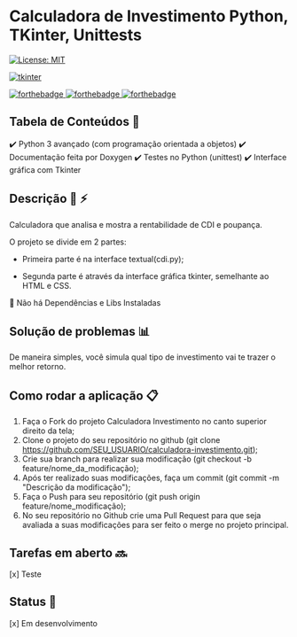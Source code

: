 # Calculadora de Investimento Python, TKinter, Unittests
[![License: MIT](https://img.shields.io/badge/License-MIT-yellow.svg)](https://opensource.org/licenses/MIT)

[![tkinter](https://img.shields.io/badge/gui-TKINTER-yellow.svg)](https://)

<a href="https://www.linkedin.com/in/alessandradocouto" rel="nofollow">
    <img src="https://camo.githubusercontent.com/3cdf9577401a2c7dceac655bbd37fb2f3ee273a457bf1f2169c602fb80ca56f8/68747470733a2f2f666f7274686562616467652e636f6d2f696d616765732f6261646765732f6d6164652d776974682d707974686f6e2e737667"
    alt="forthebadge"
    data-canonical-src="https://forthebadge.com/images/badges/built-by-@alessandradocouto.svg"
    style="max-width: 100%;">
</a>

<a href="https://forthebadge.com" rel="nofollow">
    <img src="https://camo.githubusercontent.com/3cdf9577401a2c7dceac655bbd37fb2f3ee273a457bf1f2169c602fb80ca56f8/68747470733a2f2f666f7274686562616467652e636f6d2f696d616765732f6261646765732f6d6164652d776974682d707974686f6e2e737667"
    alt="forthebadge"
    data-canonical-src="https://forthebadge.com/images/badges/built-with-love.svg"
    style="max-width: 100%;">
</a>

<a href="https://forthebadge.com" rel="nofollow">
    <img src="https://camo.githubusercontent.com/3cdf9577401a2c7dceac655bbd37fb2f3ee273a457bf1f2169c602fb80ca56f8/68747470733a2f2f666f7274686562616467652e636f6d2f696d616765732f6261646765732f6d6164652d776974682d707974686f6e2e737667"
    alt="forthebadge"
    data-canonical-src="https://forthebadge.com/images/badges/made-with-python.svg"
    style="max-width: 100%;">
</a>



## Tabela de Conteúdos :file_folder:

:heavy_check_mark: Python 3 avançado (com programação orientada a objetos)
:heavy_check_mark: Documentação feita por Doxygen
:heavy_check_mark: Testes no Python (unittest)
:heavy_check_mark: Interface gráfica com Tkinter


## Descrição :loudspeaker: :zap:

Calculadora que analisa e mostra a rentabilidade de CDI e poupança.

O projeto se divide em 2 partes:

- Primeira parte é na interface textual(cdi.py);

- Segunda parte é através da interface gráfica tkinter, semelhante ao HTML e CSS.

:red_circle: Não há Dependências e Libs Instaladas


## Solução de problemas :bar_chart:

De maneira simples, você simula qual tipo de investimento vai te trazer o melhor retorno.


## Como rodar a aplicação :clipboard:

1. Faça o Fork do projeto Calculadora Investimento no canto superior direito da tela;
2. Clone o projeto do seu repositório no github (git clone https://github.com/SEU_USUARIO/calculadora-investimento.git);
3. Crie sua branch para realizar sua modificação (git checkout -b feature/nome_da_modificação);
4. Após ter realizado suas modificações, faça um commit (git commit -m "Descrição da modificação");
5. Faça o Push para seu repositório (git push origin feature/nome_modificação);
6. No seu repositório no Github crie uma Pull Request para que seja avaliada a suas modificações para ser feito o merge no projeto principal.


## Tarefas em aberto :soon:

[x] Teste


## Status :wrench:

[x] Em desenvolvimento